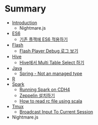 # Summary

* [Introduction](README.md)
   * Nightmare.js
* [ES6](es6/readme.md)
   * [기존 플잭에 ES6 적용하기](es6/convert-es5-to-es6-simple.md)
* [Flash](flash/readme.md)
   * [Flash Player Debug 로그 보기](flash/turn-on-flash-debugger.md)
* [Hive](hive/readme.md)
   * [Hive에서 Multi Table Select 하기](hive/select-from-multi-tables-using-hive.md)
* [Java](java/readme.md)
   * [Spring - Not an managed type](java/spring-boot-not-an-managed-type.md)
* [R](r/readme.md)
* [Spark](spark/readme.md)
   * [Running Spark on CDH4](spark/running_spark_on_cdh4.md)
   * [Zeppelin 설치하기](spark/install-zeppelin.md)
   * [How to read rc file using scala](spark/how_to_read_rc_file_using_scala.md)
* [Tmux](tmux/readme.md)
   * [Broadcast Input To Current Session](tmux/broadcast_input_to_current_session.md)
* Nightmare.js

